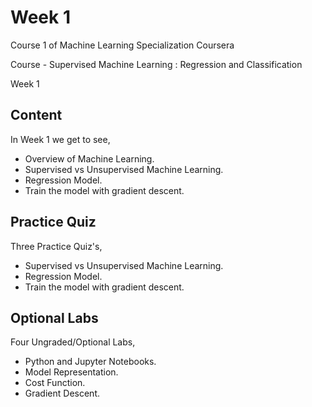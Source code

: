 # Week 1

Course 1 of Machine Learning Specialization Coursera

Course - Supervised Machine Learning : Regression and Classification

Week 1

## Content

In Week 1 we get to see,
 
* Overview of Machine Learning.
* Supervised vs Unsupervised Machine Learning.
* Regression Model.
* Train the model with gradient descent.

## Practice Quiz

Three Practice Quiz's,

* Supervised vs Unsupervised Machine Learning.
* Regression Model.
* Train the model with gradient descent.

## Optional Labs

Four Ungraded/Optional Labs,

* Python and Jupyter Notebooks.
* Model Representation.
* Cost Function.
* Gradient Descent.
